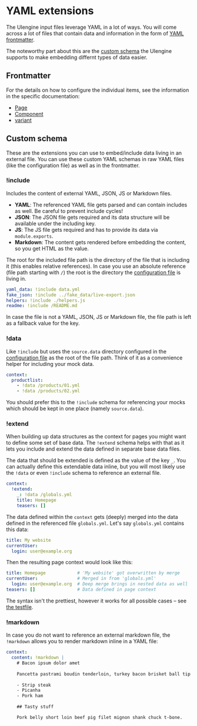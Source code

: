 # YAML extensions

The UIengine input files leverage YAML in a lot of ways.
You will come across a lot of files that contain data and information in the form of [YAML frontmatter](#frontmatter).

The noteworthy part about this are the [custom schema](#custom-schema) the UIengine supports to make embedding differnt types of data easier.

## Frontmatter

For the details on how to configure the individual items, see the information in the specific documentation:

- [Page](./page.md)
- [Component](./component.md)
- [variant](./variant.md)

## Custom schema

These are the extensions you can use to embed/include data living in an external file.
You can use these custom YAML schemas in raw YAML files (like the configuration file) as well as in the frontmatter.

### !include

Includes the content of external YAML, JSON, JS or Markdown files.

- **YAML**: The referenced YAML file gets parsed and can contain includes as well. Be careful to prevent include cycles!
- **JSON**: The JSON file gets required and its data structure will be available under the including key.
- **JS**: The JS file gets required and has to provide its data via `module.exports`.
- **Markdown**: The content gets rendered before embedding the content, so you get HTML as the value.

The root for the included file path is the directory of the file that is including it (this enables relative references).
In case you use an absolute reference (file path starting with `/`) the root is the directory the [configuration file](./config.md) is living in.

```yaml
yaml_data: !include data.yml
fake_json: !include ../fake_data/live-export.json
helpers: !include ./helpers.js
readme: !include /README.md
```

In case the file is not a YAML, JSON, JS or Markdown file, the file path is left as a fallback value for the key.

### !data

Like `!include` but uses the `source.data` directory configured in the [configuration file](./config.md) as the root of the file path.
Think of it as a convenience helper for including your mock data.

```yaml
context:
  productlist:
    - !data /products/01.yml
    - !data /products/02.yml
```

You should prefer this to the `!include` schema for referencing your mocks which should be kept in one place (namely `source.data`). 

### !extend

When building up data structures as the context for pages you might want to define some set of base data.
The `!extend` schema helps with that as it lets you include and extend the data defined in separate base data files.

The data that should be extended is defined as the value of the key `_`.
You can actually define this extendable data inline, but you will most likely use the `!data` or even `!include` schema to reference an external file.

```yaml
context:
  !extend:
    _: !data /globals.yml
    title: Homepage
    teasers: []
```

The data defined within the `context` gets (deeply) merged into the data defined in the referenced file `globals.yml`.
Let's say `globals.yml` contains this data:

```yaml
title: My website
currentUser: 
  login: user@example.org
```

Then the resulting page context would look like this:

```yaml
title: Homepage            # 'My website' got overwritten by merge
currentUser:               # Merged in from 'globals.yml'
  login: user@example.org  # Deep merge brings in nested data as well
teasers: []                # Data defined in page context
```

The syntax isn't the prettiest, however it works for all possible cases – see [the testfile](../test/fixtures/yaml-with-extends.yml).

### !markdown

In case you do not want to reference an external markdown file, the `!markdown` allows you to render markdown inline in a YAML file:

```yaml
context:
  content: !markdown |
    # Bacon ipsum dolor amet 
    
    Pancetta pastrami boudin tenderloin, turkey bacon brisket ball tip shoulder meatloaf meatball jerky. 
    
    - Strip steak
    - Picanha 
    - Pork ham 
    
    ## Tasty stuff

    Pork belly short loin beef pig filet mignon shank chuck t-bone.
```



